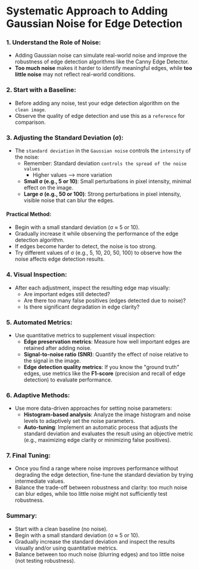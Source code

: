 # Systematic Approach to Adding Gaussian Noise for Edge Detection

### 1. **Understand the Role of Noise**:
- Adding Gaussian noise can simulate real-world noise and improve the robustness of edge detection algorithms like the Canny Edge Detector.
- **Too much noise** makes it harder to identify meaningful edges, while **too little noise** may not reflect real-world conditions.

### 2. **Start with a Baseline**:
- Before adding any noise, test your edge detection algorithm on the `clean image`.
- Observe the quality of edge detection and use this as a `reference` for comparison.

### 3. **Adjusting the Standard Deviation (σ)**:
- The `standard deviation` in the `Gaussian noise` controls the `intensity` of the noise:
  - Remember: Standard deviation `controls the spread of the noise values`
      - Higher values --> more variation
  - **Small σ (e.g., 5 or 10)**: Small perturbations in pixel intensity, minimal effect on the image.
  - **Large σ (e.g., 50 or 100)**: Strong perturbations in pixel intensity, visible noise that can blur the edges.
  
#### **Practical Method**:
- Begin with a small standard deviation (σ ≈ 5 or 10).
- Gradually increase it while observing the performance of the edge detection algorithm.
- If edges become harder to detect, the noise is too strong.
- Try different values of σ (e.g., 5, 10, 20, 50, 100) to observe how the noise affects edge detection results.

### 4. **Visual Inspection**:
- After each adjustment, inspect the resulting edge map visually:
  - Are important edges still detected?
  - Are there too many false positives (edges detected due to noise)?
  - Is there significant degradation in edge clarity?

### 5. **Automated Metrics**:
- Use quantitative metrics to supplement visual inspection:
  - **Edge preservation metrics**: Measure how well important edges are retained after adding noise.
  - **Signal-to-noise ratio (SNR)**: Quantify the effect of noise relative to the signal in the image.
  - **Edge detection quality metrics**: If you know the "ground truth" edges, use metrics like the **F1-score** (precision and recall of edge detection) to evaluate performance.

### 6. **Adaptive Methods**:
- Use more data-driven approaches for setting noise parameters:
  - **Histogram-based analysis**: Analyze the image histogram and noise levels to adaptively set the noise parameters.
  - **Auto-tuning**: Implement an automatic process that adjusts the standard deviation and evaluates the result using an objective metric (e.g., maximizing edge clarity or minimizing false positives).

### 7. **Final Tuning**:
- Once you find a range where noise improves performance without degrading the edge detection, fine-tune the standard deviation by trying intermediate values.
- Balance the trade-off between robustness and clarity: too much noise can blur edges, while too little noise might not sufficiently test robustness.

### Summary:
- Start with a clean baseline (no noise).
- Begin with a small standard deviation (σ ≈ 5 or 10).
- Gradually increase the standard deviation and inspect the results visually and/or using quantitative metrics.
- Balance between too much noise (blurring edges) and too little noise (not testing robustness).
